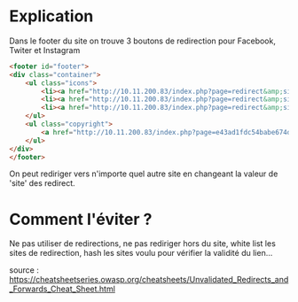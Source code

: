 # Explication

Dans le footer du site on trouve 3 boutons de redirection pour Facebook, Twiter et Instagram

``` html
<footer id="footer">
<div class="container">
	<ul class="icons">
		<li><a href="http://10.11.200.83/index.php?page=redirect&amp;site=facebook" class="icon fa-facebook"></a></li>
		<li><a href="http://10.11.200.83/index.php?page=redirect&amp;site=twitter" class="icon fa-twitter"></a></li>
		<li><a href="http://10.11.200.83/index.php?page=redirect&amp;site=instagram" class="icon fa-instagram"></a></li>
	</ul>
	<ul class="copyright">
		<a href="http://10.11.200.83/index.php?page=e43ad1fdc54babe674da7c7b8f0127bde61de3fbe01def7d00f151c2fcca6d1c"><li>© BornToSec</li></a>
	</ul>
</div>
</footer>
```
On peut rediriger vers n'importe quel autre site en changeant la valeur de 'site' des redirect.
# Comment l'éviter ?
Ne pas utiliser de redirections, ne pas rediriger hors du site, white list les sites de redirection, hash les sites voulu pour vérifier la validité du lien...

source : https://cheatsheetseries.owasp.org/cheatsheets/Unvalidated_Redirects_and_Forwards_Cheat_Sheet.html